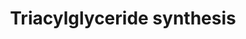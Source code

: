 ---
annotations:
- id: PW:0000736
  parent: classic metabolic pathway
  type: Pathway Ontology
  value: triacylglycerol biosynthetic pathway
authors:
- Evelo
- MaintBot
- Ddigles
- Eweitz
- Ziska
- DeSl
communities:
- Lipids
description: Most fats within this species are stored as triglycerides (TGs). TGs
  are composed out of a glycerol backbone, connecting three fatty acid chains.
last-edited: 2021-05-28
organisms:
- Caenorhabditis elegans
redirect_from:
- /index.php/Pathway:WP212
- /instance/WP212
revision: null
schema-jsonld:
- '@context': https://schema.org/
  '@id': https://wikipathways.github.io/pathways/WP212.html
  '@type': Dataset
  creator:
    '@type': Organization
    name: WikiPathways
  description: Most fats within this species are stored as triglycerides (TGs). TGs
    are composed out of a glycerol backbone, connecting three fatty acid chains.
  keywords:
  - AGPAT2
  - AGPAT3
  - AGPAT4
  - AYR1
  - C05D11.7
  - C46C11.1
  - DGAT1
  - Degradation
  - Diacylglycerol
  - Dihydroxyacetone phosphate
  - Dihydroxyacetonephosphate
  - F53C3.13
  - Fatty Acid Synthesis
  - Fatty Acyl CoA
  - Fatty acyl CoA
  - GK2
  - Glycerol
  - Glycerol-3-phosphate
  - K11H3.1
  - LIPC
  - LPL
  - Lysophosphatic Acid
  - MGAT3
  - Monoacylglycerol
  - PPAP2B
  - PPAP2C
  - Path
  - Phosphatic acid
  - R11F4.1
  - Triacylglycerol
  - Y53G8B.2
  - acl-11
  - acl-2
  - acl-6
  - acl-7
  - acyldihydroxyacetonephosphate
  - ads-1
  - gly-14
  - gly-20
  - lipase
  license: CC0
  name: Triacylglyceride synthesis
seo: CreativeWork
title: Triacylglyceride synthesis
wpid: WP212
---